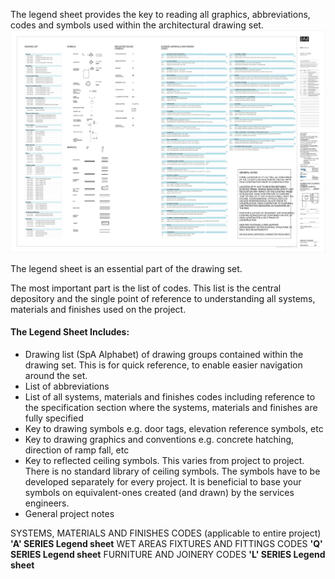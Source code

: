 The legend sheet provides the key to reading all graphics, abbreviations, codes and symbols used within the architectural drawing set.
![01-image 1](notes/1_Principles/assets/01-image%201.svg)

The legend sheet is an essential part of the drawing set.

The most important part is the list of codes. This list is the central depository and the single point of reference to understanding all systems, materials and finishes used on the project.

#### The Legend Sheet Includes:
- Drawing list (SpA Alphabet) of drawing groups contained within the drawing set. This is for quick reference, to enable easier navigation around the set.
- List of abbreviations
- List of all systems, materials and finishes codes including reference to the specification section where the systems, materials and finishes are fully specified
- Key to drawing symbols e.g. door tags, elevation reference symbols, etc
- Key to drawing graphics and conventions e.g. concrete hatching, direction of ramp fall, etc
- Key to reflected ceiling symbols. This varies from project to project. There is no standard library of ceiling symbols. The symbols have to be developed separately for every project. It is beneficial to base your symbols on equivalent-ones created (and drawn) by the services engineers.
- General project notes

SYSTEMS, MATERIALS AND FINISHES CODES (applicable to entire project) **'A' SERIES Legend sheet**
WET AREAS FIXTURES AND FITTINGS CODES **'Q' SERIES Legend sheet**
FURNITURE AND JOINERY CODES **'L' SERIES Legend sheet**

